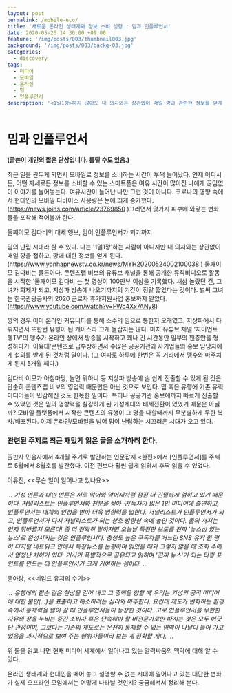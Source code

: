 ```yaml
---
layout: post
permalink: /mobile-eco/
title: '새로운 온라인 생태계와 정보 소비 성향 : 밈과 인플루언서'
date: 2020-05-26 14:30:00 +09:00
feature: '/img/posts/003/thumbnail003.jpg'
background: '/img/posts/003/backg-03.jpg'
categories:
  - discovery
tags:
  - 미디어
  - 모바일
  - 온라인
  - 밈
  - 인플루언서
description: '<1일1깡>하지 않아도 내 의지와는 상관없이 매일 깡과 관련한 정보를 얻게 된다. 유행에 점점 초점이 맞춰지는 온라인 생태계에 대한 글들을 소개합니다. '
---
```


# 밈과 인플루언서

**(글쓴이 개인의 짧은 단상입니다. 틀릴 수도 있음.)**

최근 일을 관두게 되면서 모바일로 정보를 소비하는 시간이 부쩍 늘어났다. 언제 어디서든, 어떤 자세로든 정보를 소비할 수 있는 스마트폰은 여유 시간이 많아진 나에게 끊임없이 이야기를 늘어놓는다. 여유시간이 늘어난 나만 그런 것이 아니다. 코로나의 영향 속에서 현대인의 모바일 디바이스 사용량은 눈에 띄게 증가했다. (<https://news.joins.com/article/23769850> )그러면서 몇가지 피부에 와닿는 변화들을 포착해 적어볼까 한다.

둘째이모 김다비의 대세 행보, 밈이 인플루언서가 되기까지

밈의 난립 시대라 할 수 있다. 나는 '1일1깡'하는 사람이 아니지만 내 의지와는 상관없이 매일 깡을 접하고, 깡에 대한 정보를 얻게 된다. (<https://www.yonhapnewstv.co.kr/news/MYH20200524002100038> ) 둘째이모 김다비는 물론이다. 콘텐츠랩 비보의 유튜브 채널을 통해 공개한 뮤직비디오로 활동을 시작한 '둘째이모 김다비'는  첫 영상이 100만뷰 이상을 기록했다. 새삼 놀랐던 건, 그녀가 화제가 되고, 지상파 방송에 나오기까지의 기간이 정말 짧았다는 것이다. 벌써 그녀는 한국관광공사의 2020 근로자 휴가지원사업 홍보까지 맡았다.(https://www.youtube.com/watch?v=FWo4Xx7ANy8)

깡의 경우 이미 온라인 커뮤니티를 통해 소수의 밈으로 통한지 오래였고, 지상파에서 다뤄지면서 또한번 유행이 된 케이스라 크게 놀랍지는 않다. 마치 유튜브 채널 '자이언트 펭TV'의 펭수가 온라인 상에서 방송을 시작하고 꽤나 긴 시간동안 일부의 팬층만을 형성하다가 '이육대'콘텐츠로 급부상하면서 수많은 공공기관과 사기업들의 홍보 담당자에게 섭외를 받게 된 것처럼 말이다. (그 여파로 하루에 한번은 꼭 거리에서 펭수와 마주치게 된지 5개월 째다.)

김다비 이모가 아침마당, 놀면 뭐하니 등 지상파 방송에 손 쉽게 진출할 수 있게 된 것은 단순히 콘텐츠랩 비보의 영업력 때문만은 아닌 것으로 보인다. 밈 혹은 유행에 기존 유력 미디어들이 민감해진 것도 한몫한 일이다. 특히나 공공기관 홍보에까지 빠르게 진출할 수 있었던 것은 밈의 영향력을 실감하게 된 기성세대의 태세전환이 있었기 때문은 아닐까? 모바일 플랫폼에서 시작한 콘텐츠의 유행이 그 명을 다할때까지 무분별하게 무한 복사/배포된다. 이제 온라인/모바일을 넘어 밈이 난립하는 시끄러운 시대가 오고 있다.



### 관련된 주제로 최근 재밌게 읽은 글을 소개하려 한다.



출판사 민음사에서 4개월 주기로 발간하는 인문잡지 <한편>에서 [인플루언서]를 주제로 5월에서 8월호를 발간했다. 이전 편보다 훨씬 쉽게 읽혀서 후딱 읽을 수 있었다.



이유진, <<무슨 일이 일어나고 있나요>>

 _... 기성 언론과 대안 언론은 서로 악어와 악어새처럼 점점 더 긴밀하게 얽히고 있기 때문이다. 저널리스트는  인플루언서와 친분을 쌓아 구/독자가 많은 1인 미디어에 출연하고, 인플루언서는 매체의 인정을 받아 더욱 영향력을 넓힌다. 저널리스트가 인플루언서가 되고, 인플루언서가 다시 저널리스트가 되는 상호 방향성 속에 놓인 것이다. 둘의 처지는 언제 뒤바뀔지 모른다! 좀 더 정확히 말하자면 오늘날 특정한 보도를 진짜 '뉴스성 있는 뉴스'로 완성시키는 것은 인플루언서다. 충성도 높은 구독자를 거느린 SNS 유저 한 명이 디지털 네트워크 안에서 특정뉴스를 논평하며 읽었을 때와 그렇지 않을 때 조회 수에서 엄청난 차이가 있다. 기사가 폭발적으로 공유되고 읽히며 '진짜 뉴스'가 되는 티핑 포인트를 만드는 데 인플루언서가 크게 기여하는 셈이다. ..._



윤아랑, <<네임드 유저의 수기>>

_... 유행에의 편승 같은 현상을 걷어 내고 그 중핵을 향할 때 우리는 기성의 공적 미디어에 대한 불만(...)을 표출하고 해소하려는 심리와 마주한다. 요컨대 제도가 변화하는 환경 속에서 통제력을 잃어 갈 때 인플루언서들이 등장한 것이다. 고로 인플루언서를 무한한 자유의 장을 누비는 중간 소비자 혹은 단속해야 할 비전문가로만 따지는 것은 모두 어긋난 관점이며, 그보다는 기존의 제도로는 온전히 통제할 수 없는 영역이 나날이 늘어 가고 있음을 과시적으로 보여 주는 행위자들이라 보는 게 정확할 게다. ..._



위 둘을 읽고 나면 현재 미디어 세계에서 일어나고 있는 알력싸움의 맥락에 대해 알 수 있다.

온라인 생태계와 현대인을 떼어 놓고 설명할 수 없는 시대에 일어나고 있는 대단한 변화가 실제 오프라인 모임에서는 어떻게 나타날 것인지? 궁금해져서 정리해 본다.